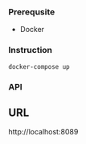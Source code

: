 ### Prerequsite

- Docker

### Instruction

`docker-compose up`

### API

## URL

http://localhost:8089